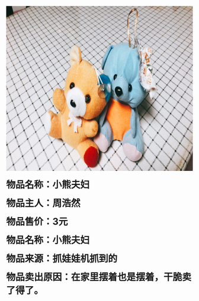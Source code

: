 <html>
	<head>
		<title>六一义卖</title>
	<body>
		<img src="20190523_IMG_3365.JPG" width="850" height="446">
		<p>
			<strong style="font-size:25px">物品名称：小熊夫妇</strong>
		</p>
		<p>
			<strong style="font-size:25px">物品主人：周浩然</strong>
		</p>
		<p>
			<strong style="font-size:25px">物品售价：3元</strong>
		</p>
		<p>
			<strong style="font-size:25px">物品名称：小熊夫妇</strong>
		</p>
		<p>
			<strong style="font-size:25px">物品来源：抓娃娃机抓到的</strong>
		</p>
		<p>
			<strong style="font-size:25px">物品卖出原因：在家里摆着也是摆着，干脆卖了得了。</strong>
		</p>

